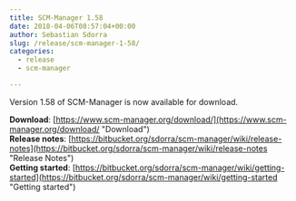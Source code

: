 ```yaml
---
title: SCM-Manager 1.58
date: 2018-04-06T08:57:04+00:00
author: Sebastian Sdorra
slug: /release/scm-manager-1-58/
categories:
  - release
  - scm-manager

---
```

Version 1.58 of SCM-Manager is now available for download.

**Download**: [https://www.scm-manager.org/download/](https://www.scm-manager.org/download/ "Download")  
**Release notes**: [https://bitbucket.org/sdorra/scm-manager/wiki/release-notes](https://bitbucket.org/sdorra/scm-manager/wiki/release-notes "Release Notes")  
**Getting started**: [https://bitbucket.org/sdorra/scm-manager/wiki/getting-started](https://bitbucket.org/sdorra/scm-manager/wiki/getting-started "Getting started")
